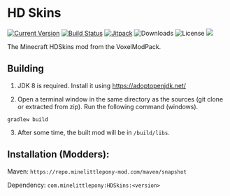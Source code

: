 HD Skins
========

[![Current Version](https://img.shields.io/github/v/tag/MineLittlePony/HDSkins)](https://img.shields.io/github/v/tag/MineLittlePony/HDSkins)
[![Build Status](https://github.com/MineLittlePony/HDSkins/actions/workflows/gradle-build.yml/badge.svg)](https://github.com/MineLittlePony/HDSkins/actions/workflows/gradle-build.yml)
[![Jitpack](https://jitpack.io/v/MineLittlePony/HDSkins.svg)](https://jitpack.io/#MineLittlePony/HDSkins)
![Downloads](https://img.shields.io/github/downloads/MineLittlePony/HDSkins/total.svg?color=yellowgreen)
![License](https://img.shields.io/github/license/MineLittlePony/HDSkins)
![](https://img.shields.io/badge/api-fabric-orange.svg)

The Minecraft HDSkins mod from the VoxelModPack.

## Building

1. JDK 8 is required. Install it using https://adoptopenjdk.net/

2. Open a terminal window in the same directory as the sources (git clone or extracted from zip). Run the following command (windows).

```
gradlew build
```

3. After some time, the built mod will be in `/build/libs`.

## Installation (Modders):

Maven: `https://repo.minelittlepony-mod.com/maven/snapshot`

Dependency: `com.minelittlepony:HDSkins:<version>`
